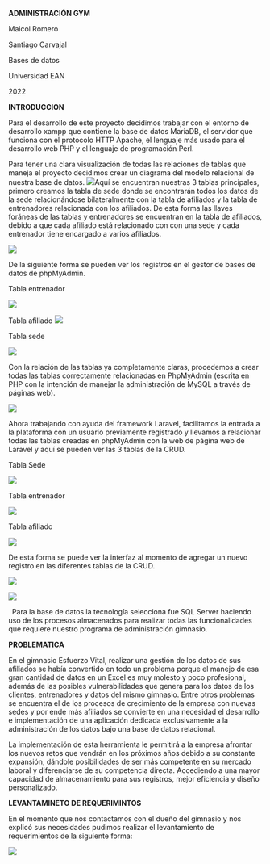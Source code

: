 ﻿**ADMINISTRACIÓN GYM**

Maicol Romero

Santiago Carvajal

Bases de datos

Universidad EAN

2022

**INTRODUCCION**

Para el desarrollo de este proyecto decidimos trabajar con el entorno de desarrollo xampp que contiene la base de datos MariaDB, el servidor que funciona con el protocolo HTTP Apache, el lenguaje más usado para el desarrollo web PHP y el lenguaje de programación Perl.

Para tener una clara visualización de todas las relaciones de tablas que maneja el proyecto decidimos crear un diagrama del modelo relacional de nuestra base de datos. ![](Aspose.Words.f683b4ad-c2fc-430a-a46d-f8d173e2b578.001.png)Aquí se encuentran nuestras 3 tablas principales, primero creamos la tabla de sede donde se encontrarán todos los datos de la sede relacionándose bilateralmente con la tabla de afiliados y la tabla de entrenadores relacionada con los afiliados. De esta forma las llaves foráneas de las tablas y entrenadores se encuentran en la tabla de afiliados, debido a que cada afiliado está relacionado con con una sede y cada entrenador tiene encargado a varios afiliados.

![](Aspose.Words.f683b4ad-c2fc-430a-a46d-f8d173e2b578.002.png)

De la siguiente forma se pueden ver los registros en el gestor de bases de datos de phpMyAdmin.

Tabla entrenador

![](Aspose.Words.f683b4ad-c2fc-430a-a46d-f8d173e2b578.003.png)

Tabla afiliado
![](Aspose.Words.f683b4ad-c2fc-430a-a46d-f8d173e2b578.004.png)

Tabla sede

![](Aspose.Words.f683b4ad-c2fc-430a-a46d-f8d173e2b578.005.png)

Con la relación de las tablas ya completamente claras, procedemos a crear todas las tablas correctamente relacionadas en PhpMyAdmin (escrita en PHP con la intención de manejar la administración de MySQL a través de páginas web).

![](Aspose.Words.f683b4ad-c2fc-430a-a46d-f8d173e2b578.006.png)

Ahora trabajando con ayuda del framework Laravel, facilitamos la entrada a la plataforma con un usuario previamente registrado y llevamos a relacionar todas las tablas creadas en phpMyAdmin con la web de página web de Laravel y aquí se pueden ver las 3 tablas de la CRUD.

Tabla Sede

![](Aspose.Words.f683b4ad-c2fc-430a-a46d-f8d173e2b578.007.png)

Tabla entrenador

![](Aspose.Words.f683b4ad-c2fc-430a-a46d-f8d173e2b578.008.png)

Tabla afiliado

![](Aspose.Words.f683b4ad-c2fc-430a-a46d-f8d173e2b578.009.png)

De esta forma se puede ver la interfaz al momento de agregar un nuevo registro en las diferentes tablas de la CRUD.

![](Aspose.Words.f683b4ad-c2fc-430a-a46d-f8d173e2b578.010.png)

![](Aspose.Words.f683b4ad-c2fc-430a-a46d-f8d173e2b578.011.png)

` `Para la base de datos la tecnología selecciona fue SQL Server haciendo uso de los procesos almacenados para realizar todas las funcionalidades que requiere nuestro programa de administración gimnasio.

**PROBLEMATICA**

En el gimnasio Esfuerzo Vital, realizar una gestión de los datos de sus afiliados se había convertido en todo un problema porque el manejo de esa gran cantidad de datos en un Excel es muy molesto y poco profesional, además de las posibles vulnerabilidades que genera para los datos de los clientes, entrenadores y datos del mismo gimnasio. Entre otros problemas se encuentra el de los procesos de crecimiento de la empresa con nuevas sedes y por ende más afiliados se convierte en una necesidad el desarrollo e implementación de una aplicación dedicada exclusivamente a la administración de los datos bajo una base de datos relacional.

La implementación de esta herramienta le permitirá a la empresa afrontar los nuevos retos que vendrán en los próximos años debido a su constante expansión, dándole posibilidades de ser más competente en su mercado laboral y diferenciarse de su competencia directa. Accediendo a una mayor capacidad de almacenamiento para sus registros, mejor eficiencia y diseño personalizado.

**LEVANTAMINETO DE REQUERIMINTOS**

En el momento que nos contactamos con el dueño del gimnasio y nos explicó sus necesidades pudimos realizar el levantamiento de requerimientos de la siguiente forma:

![](Aspose.Words.f683b4ad-c2fc-430a-a46d-f8d173e2b578.012.png)
